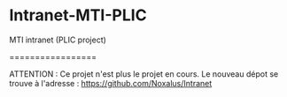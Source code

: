 Intranet-MTI-PLIC
=================

MTI intranet (PLIC project)

=================

ATTENTION : Ce projet n'est plus le projet en cours. 
Le nouveau dépot se trouve à l'adresse :
https://github.com/Noxalus/Intranet